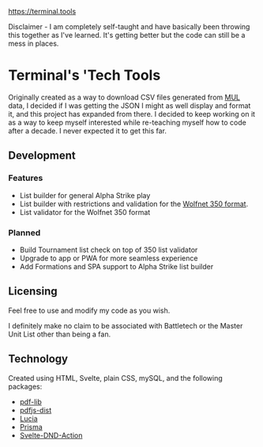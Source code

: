 https://terminal.tools

Disclaimer - I am completely self-taught and have basically been throwing this together as I've learned. It's getting better but the code can still be a mess in places.

# Terminal's 'Tech Tools

Originally created as a way to download CSV files generated from [MUL](http://www.masterunitlist.info) data, I decided if I was getting the JSON I might as well display and format it, and this project has expanded from there. I decided to keep working on it as a way to keep myself interested while re-teaching myself how to code after a decade. I never expected it to get this far.

## Development

### Features

- List builder for general Alpha Strike play
- List builder with restrictions and validation for the [Wolfnet 350 format](https://wolfsdragoons.com).
- List validator for the Wolfnet 350 format

### Planned

- Build Tournament list check on top of 350 list validator
- Upgrade to app or PWA for more seamless experience
- Add Formations and SPA support to Alpha Strike list builder

## Licensing

Feel free to use and modify my code as you wish.

I definitely make no claim to be associated with Battletech or the Master Unit List other than being a fan.

## Technology

Created using HTML, Svelte, plain CSS, mySQL, and the following packages:

- [pdf-lib](https://github.com/Hopding/pdf-lib)
- [pdfjs-dist](https://github.com/mozilla/pdfjs-dist)
- [Lucia](https://github.com/lucia-auth/lucia)
- [Prisma](https://github.com/prisma/prisma)
- [Svelte-DND-Action](https://github.com/isaacHagoel/svelte-dnd-action)
